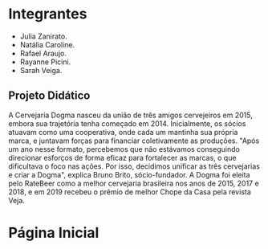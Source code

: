 # Integrantes

- Julia Zanirato.
- Natália Caroline.
- Rafael Araujo.
- Rayanne Picini.
- Sarah Veiga.

<div>
  <h2>Projeto Didático</h2>
</div>
<div>
  A Cervejaria Dogma nasceu da união de três amigos cervejeiros em 2015, 
  embora sua trajetória tenha começado em 2014. Inicialmente, os sócios 
  atuavam como uma cooperativa, onde cada um mantinha sua própria marca, 
  e juntavam forças para financiar coletivamente as produções. "Após um 
  ano nesse formato, percebemos que não estávamos conseguindo direcionar 
  esforços de forma eficaz para fortalecer as marcas, o que dificultava o 
  foco nas ações. Por isso, decidimos unificar as três cervejarias e criar a Dogma", 
  explica Bruno Brito, sócio-fundador. A Dogma foi eleita pelo RateBeer como a
  melhor cervejaria brasileira nos anos de 2015, 2017 e 2018, e em 2019 
  recebeu o prêmio de melhor Chope da Casa pela revista Veja.

</div>

<h1>Página Inicial</h1>

